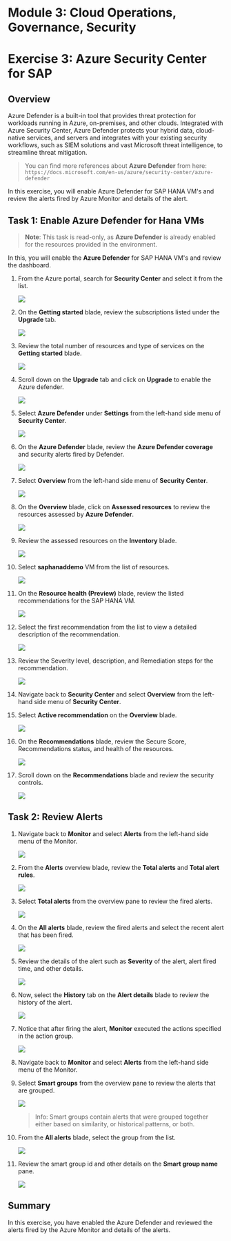 # Module 3: Cloud Operations, Governance, Security

# Exercise 3: Azure Security Center for SAP 

## Overview

Azure Defender is a built-in tool that provides threat protection for workloads running in Azure, on-premises, and other clouds. Integrated with Azure Security Center, Azure Defender protects your hybrid data, cloud-native services, and servers and integrates with your existing security workflows, such as SIEM solutions and vast Microsoft threat intelligence, to streamline threat mitigation.

> You can find more references about **Azure Defender** from here: `https://docs.microsoft.com/en-us/azure/security-center/azure-defender`

In this exercise, you will enable Azure Defender for SAP HANA VM's and review the alerts fired by Azure Monitor and details of the alert.

## Task 1: Enable Azure Defender for Hana VMs 

> **Note**: This task is read-only, as **Azure Defender** is already enabled for the resources provided in the environment.

In this, you will enable the **Azure Defender** for SAP HANA VM's and review the dashboard.

1. From the Azure portal, search for **Security Center** and select it from the list.

   ![](https://github.com/CloudLabsAI-Azure/AIW-SAP-on-Azure/blob/main/media/M3-p2-Ex3-securitycenter.png?raw=true)

1. On the **Getting started** blade, review the subscriptions listed under the **Upgrade** tab.

   ![](https://github.com/CloudLabsAI-Azure/AIW-SAP-on-Azure/blob/main/media/M3-p2-Ex3-securitycenter-2.png?raw=true)

1. Review the total number of resources and type of services on the **Getting started** blade.

   ![](https://github.com/CloudLabsAI-Azure/AIW-SAP-on-Azure/blob/main/media/M3-p2-Ex3-securitycenter-3.png?raw=true)

1. Scroll down on the **Upgrade** tab and click on **Upgrade** to enable the Azure defender.

   ![](https://github.com/CloudLabsAI-Azure/AIW-SAP-on-Azure/blob/main/media/M3-p2-Ex3-securitycenter-4.png?raw=true)

1. Select  **Azure Defender** under **Settings** from the left-hand side menu of **Security Center**.

   ![](https://github.com/CloudLabsAI-Azure/AIW-SAP-on-Azure/blob/main/media/M3-p2-Ex3-securitycenter-5.png?raw=true)

1. On the **Azure Defender** blade, review the **Azure Defender coverage** and security alerts fired by Defender.

   ![](https://github.com/CloudLabsAI-Azure/AIW-SAP-on-Azure/blob/main/media/M3-p2-Ex3-securitycenter-6.png?raw=true)
   
1. Select **Overview** from the left-hand side menu of **Security Center**.

   ![](https://github.com/CloudLabsAI-Azure/AIW-SAP-on-Azure/blob/main/media/M3-p2-Ex3-securitycenter-7.png?raw=true)
   
1. On the **Overview** blade, click on **Assessed resources** to review the resources assessed by **Azure Defender**.

   ![](https://github.com/CloudLabsAI-Azure/AIW-SAP-on-Azure/blob/main/media/M3-p2-Ex3-securitycenter-8.png?raw=true)

1. Review the assessed resources on the **Inventory** blade.

   ![](https://github.com/CloudLabsAI-Azure/AIW-SAP-on-Azure/blob/main/media/M3-p2-Ex3-securitycenter-9.png?raw=true)

1. Select **saphanaddemo** VM from the list of resources.

   ![](https://github.com/CloudLabsAI-Azure/AIW-SAP-on-Azure/blob/main/media/M3-p2-Ex3-securitycenter-10.png?raw=true)

1. On the **Resource health (Preview)** blade,  review the listed recommendations for the SAP HANA VM.

   ![](https://github.com/CloudLabsAI-Azure/AIW-SAP-on-Azure/blob/main/media/M3-p2-Ex3-securitycenter-11.png?raw=true)

1. Select the first recommendation from the list to view a detailed description of the recommendation.

   ![](https://github.com/CloudLabsAI-Azure/AIW-SAP-on-Azure/blob/main/media/M3-p2-Ex3-securitycenter-12.png?raw=true)

1. Review the Severity level, description, and Remediation steps for the recommendation.

   ![](https://github.com/CloudLabsAI-Azure/AIW-SAP-on-Azure/blob/main/media/M3-p2-Ex3-securitycenter-13.png?raw=true)

1. Navigate back to **Security Center** and select **Overview** from the left-hand side menu of **Security Center**.
 
1. Select **Active recommendation** on the **Overview** blade.

   ![](https://github.com/CloudLabsAI-Azure/AIW-SAP-on-Azure/blob/main/media/M3-p2-Ex3-securitycenter-14.png?raw=true)

1. On the **Recommendations** blade, review the Secure Score, Recommendations status, and health of the resources.

   ![](https://github.com/CloudLabsAI-Azure/AIW-SAP-on-Azure/blob/main/media/M3-p2-Ex3-securitycenter-15.png?raw=true)

1. Scroll down on the **Recommendations** blade and review the security controls.

   ![](https://github.com/CloudLabsAI-Azure/AIW-SAP-on-Azure/blob/main/media/M3-p2-Ex3-securitycenter-16.png?raw=true)


## Task 2: Review Alerts

1. Navigate back to **Monitor** and select **Alerts** from the left-hand side menu of the Monitor.

   ![](https://github.com/CloudLabsAI-Azure/AIW-SAP-on-Azure/blob/main/media/M3-p2-Ex3-alert-2.png?raw=true)

1. From the **Alerts** overview blade, review the **Total alerts** and **Total alert rules**.

   ![](https://github.com/CloudLabsAI-Azure/AIW-SAP-on-Azure/blob/main/media/M3-p2-Ex3-reviewalerts-1.png?raw=true)

1. Select **Total alerts** from the overview pane to review the fired alerts.

   ![](https://github.com/CloudLabsAI-Azure/AIW-SAP-on-Azure/blob/main/media/M3-p2-Ex3-reviewalerts-2.png?raw=true)
   
1. On the **All alerts** blade, review the fired alerts and select the recent alert that has been fired.

   ![](https://github.com/CloudLabsAI-Azure/AIW-SAP-on-Azure/blob/main/media/M3-p2-Ex3-reviewalerts-3.png?raw=true)

1. Review the details of the alert such as **Severity** of the alert, alert fired time, and other details.

   ![](https://github.com/CloudLabsAI-Azure/AIW-SAP-on-Azure/blob/main/media/M3-p2-Ex3-reviewalerts-4.png?raw=true) 

1. Now, select the **History** tab on the **Alert details** blade to review the history of the alert.

   ![](https://github.com/CloudLabsAI-Azure/AIW-SAP-on-Azure/blob/main/media/M3-p2-Ex3-reviewalerts-7.png?raw=true)

1. Notice that after firing the alert, **Monitor** executed the actions specified in the action group.

   ![](https://github.com/CloudLabsAI-Azure/AIW-SAP-on-Azure/blob/main/media/M3-p2-Ex3-reviewalerts-8.png?raw=true)

1. Navigate back to **Monitor** and select **Alerts** from the left-hand side menu of the Monitor.

1. Select **Smart groups** from the overview pane to review the alerts that are grouped.

   ![](https://github.com/CloudLabsAI-Azure/AIW-SAP-on-Azure/blob/main/media/M3-p2-Ex3-reviewalerts-9.png?raw=true)

   > Info: Smart groups contain alerts that were grouped together either based on similarity, or historical patterns, or both.

1. From the **All alerts** blade, select the group from the list.

   ![](https://github.com/CloudLabsAI-Azure/AIW-SAP-on-Azure/blob/main/media/M3-p2-Ex3-reviewalerts-10.png?raw=true)

1. Review the smart group id and other details on the **Smart group name** pane.

   ![](https://github.com/CloudLabsAI-Azure/AIW-SAP-on-Azure/blob/main/media/M3-p2-Ex3-reviewalerts-11.png?raw=true)


## Summary

In this exercise, you have enabled the Azure Defender and reviewed the alerts fired by the Azure Monitor and details of the alerts.
